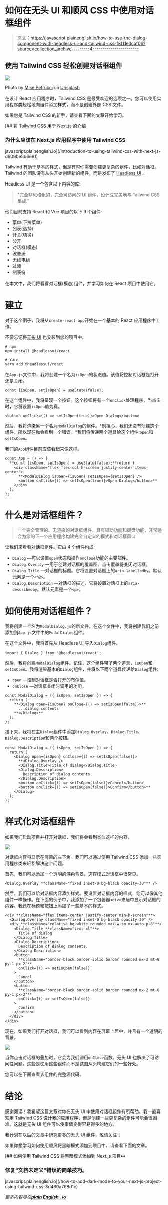# 如何在无头 UI 和顺风 CSS 中使用对话框组件

> 原文：<https://javascript.plainenglish.io/how-to-use-the-dialog-component-with-headless-ui-and-tailwind-css-f8f11edcaf06?source=collection_archive---------4----------------------->

## 使用 Tailwind CSS 轻松创建对话框组件

![](img/8aa9d5c1174c0324bf4474c8d2f06c55.png)

Photo by [Mike Petrucci](https://unsplash.com/@mikepetrucci?utm_source=medium&utm_medium=referral) on [Unsplash](https://unsplash.com?utm_source=medium&utm_medium=referral)

在设计 React 应用程序时，Tailwind CSS 是最受欢迎的选项之一。您可以使用实用程序类轻松地向组件添加样式，而不是创建外部 CSS 文件。

如果您是 Tailwind CSS 的新手，请查看下面的文章开始学习。

[](/introduction-to-using-tailwind-css-with-next-js-d609be5b6e91) [## 将 Tailwind CSS 用于 Next.js 的介绍

### 为什么应该在 Next.js 应用程序中使用 Tailwind CSS

javascript.plainenglish.io](/introduction-to-using-tailwind-css-with-next-js-d609be5b6e91) 

Tailwind 有助于基本的样式，但是有时你需要创建更复杂的组件，比如对话框。Tailwind 的团队没有从头开始创建新的组件，而是发布了 [Headless UI](https://headlessui.dev/) 。

Headless UI 是一个包含以下内容的库:

> "完全非风格化的，完全可访问的 UI 组件，设计成完美地与 Tailwind CSS 集成."

他们目前支持 React 和 Vue 项目的以下 9 个组件:

*   菜单(下拉菜单)
*   列表(选择)
*   开关(切换)
*   公开
*   对话框(模态)
*   波普沃
*   无线电组
*   过渡
*   制表符

在本文中，我们将看看对话框(模态)组件，并学习如何在 React 项目中使用它。

# 建立

对于这个例子，我将从`create-react-app`开始在一个基本的 React 应用程序中工作。

不要忘记将[无头 UI](https://www.npmjs.com/package/@headlessui/react) 也安装到您的项目中。

```
# npm
npm install @headlessui/react

# Yarn
yarn add @headlessui/react
```

在`App.js`文件中，我将创建一个名为`isOpen`的状态值。该值将控制对话框是打开还是关闭。

```
const [isOpen, setIsOpen] = useState(false);
```

在这个组件中，我将呈现一个按钮。这个按钮将有一个`onClick`处理程序，当点击时，它将设置`isOpen`值为真。

```
<button onClick={() => setIsOpen(true)}>Open Dialog</button>
```

然后，我将渲染另一个名为`ModalDialog`的组件。*别担心，我们还没有创建这个组件，所以现在你会看到一个错误。*我们将传递两个道具给这个组件:`open`和`setIsOpen`。

我们的`App`组件目前应该看起来像这样。

```
const App = () => {
  **const [isOpen, setIsOpen] = useState(false);**return (
    <div className="flex flex-col h-screen justify-center items-center">
      **<ModalDialog isOpen={isOpen} setIsOpen={setIsOpen} />
      <button onClick={() => setIsOpen(true)}>Open Dialog</button>**
    </div>
  );
};
```

# 什么是对话框组件？

> 一个完全管理的、无渲染的对话框组件，具有辅助功能和键盘功能，非常适合为您的下一个应用程序构建完全自定义的模式和对话框窗口

让我们来看看[对话框](https://headlessui.dev/react/dialog)组件。它由 4 个组件构成:

*   `Dialog` —可以设置`open`状态和操作`onClose`功能的主要部件。
*   `Dialog.Overlay` —用于创建对话框的覆盖图。点击覆盖将关闭对话框。
*   `Dialog.Title` —对话框的标题。它将设置对话框上的`aria-labelledby`。默认元素是一个`<h2>`。
*   `Dialog.Description` —对话框的描述。它将设置对话框上的`aria-describedby`。默认元素是一个`<p>`。

# 如何使用对话框组件？

我将创建一个名为`ModalDialog.js`的新文件。在这个文件中，我将创建我们之前添加到`App.js`文件中的`ModalDialog`组件。

在这个文件中，我将首先从 Headless UI 导入`Dialog`组件。

```
import { Dialog } from '@headlessui/react';
```

然后，我将创建`ModalDialog`组件。记住，这个组件带了两个道具，`isOpen`和`setIsOpen`。我将渲染基本的`Dialog`组件，并将以下两个道具传递给`Dialog`组件:

*   `open` —控制对话框是否打开的布尔值。
*   `onClose` —对话框关闭时调用的功能。

```
const ModalDialog = ({ isOpen, setIsOpen }) => {
  return (
    **<Dialog open={isOpen} onClose={() => setIsOpen(false)}>**
      ...dialog contents
    **</Dialog>**
  );
};
```

接下来，我将在主`Dialog`组件中添加`Dialog.Overlay`、`Dialog.Title`、`Dialog.Description`和两个按钮。

```
const ModalDialog = ({ isOpen, setIsOpen }) => {
  return (
    <Dialog open={isOpen} onClose={() => setIsOpen(false)}>
      **<Dialog.Overlay />
      <Dialog.Title>Title of dialog</Dialog.Title>
      <Dialog.Description>
        Description of dialog contents.
      </Dialog.Description>
      <button onClick={() => setIsOpen(false)}>Cancel</button>
      <button onClick={() => setIsOpen(false)}>Confirm</button>**
    </Dialog>
  );
};
```

# 样式化对话框组件

如果我们启动项目并打开对话框，我们将会看到类似这样的内容。

![](img/ecb21a6611a272e51e96ec7de3d10219.png)

对话框内容将显示在屏幕的左下角。我们可以通过使用 Tailwind CSS 添加一些实用程序类来轻松解决这个问题。

首先，我们可以添加一个透明的深色背景，这在模式对话框中很常见。

```
<Dialog.Overlay **className="fixed inset-0 bg-black opacity-30"** />
```

然后，我们可以给对话框内容添加样式。要设置对话框内容的样式，您可以像其他组件一样操作。在下面的例子中，我添加了一个包装器`<div>`来居中显示对话框的内容。我还在标题和按钮上添加了一些基本的样式。

```
<div **className="flex items-center justify-center min-h-screen"**>
  <Dialog.Overlay className="fixed inset-0 bg-black opacity-30" />
  <div **className="relative bg-white rounded max-w-sm mx-auto p-8"**>
    <Dialog.Title **className="text-xl"**>
      Title of dialog
    </Dialog.Title>
    <Dialog.Description>
      Description of dialog contents.
    </Dialog.Description>
    <button
      **className="border-black border-solid border rounded mx-2 mt-8 py-1 px-2"**
      onClick={() => setIsOpen(false)}
    >
      Cancel
    </button>
    <button
      **className="border-black border-solid border rounded mx-2 mt-8 py-1 px-2"**
      onClick={() => setIsOpen(false)}
    >
      Confirm
    </button>
  </div>
</div>
```

现在，如果我们打开对话框，我们可以看到内容在屏幕上居中，并且有一个透明的背景。

![](img/b8fb8ad8fa711ccc6df26f272dd3bc10.png)

当你点击对话框的叠加时，它会为我们调用`onClose`函数。无头 UI 也解决了可访问性问题。这些是使用这些组件而不是试图从头构建它们的一些好处。

您可以在下面查看该组件的完整源代码。

# 结论

感谢阅读！我希望这篇文章对你在无头 UI 中使用对话框组件有所帮助。我一直喜欢用 Tailwind CSS 设计我的应用程序，但是创建一些更复杂的组件可能会很困难。这就是无头 UI 组件可以使事情变得容易得多的地方。

我计划在以后的文章中研究更多的无头 UI 组件，敬请关注！

如果你想学习如何使用顺风将黑暗模式添加到项目中，请查看下面的文章。

[](/how-to-add-dark-mode-to-your-next-js-project-using-tailwind-css-3d460a768d1c) [## 如何使用 Tailwind CSS 将黑暗模式添加到 Next.js 项目中

### 修复“文档未定义”错误的简单技巧。

javascript.plainenglish.io](/how-to-add-dark-mode-to-your-next-js-project-using-tailwind-css-3d460a768d1c) 

*更多内容尽在*[***plain English . io***](http://plainenglish.io/)